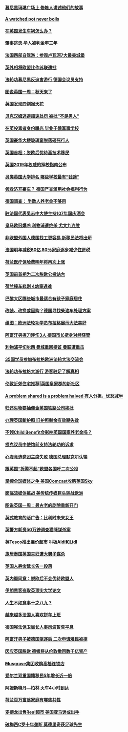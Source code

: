 #### [慕尼黑玛琳广场上 修炼人讲述他们的故事](../pages/nsc974/n10762990.md?t=10062131) 

#### [A watched pot never boils](../pages/nsc974/n10763822.md?t=10062131) 

#### [在英国发生车祸怎么办？](../pages/nsc974/n10763811.md?t=10062131) 

#### [肇事逃逸 华人被判坐牢三年](../pages/nsc974/n10763799.md?t=10062131) 

#### [法国西部自驾游：参观卢瓦河7大最美城堡](../pages/nsc974/n10760218.md?t=10062131) 

#### [英外相将欧盟比作苏联遭批](../pages/nsc974/n10761274.md?t=10062131) 

#### [法轮功慕尼黑反迫害游行 德国会议员支持](../pages/nsc974/n10760664.md?t=10062131) 

#### [图说英国一周：秋天来了](../pages/nsc974/n10761380.md?t=10062131) 

#### [英国发现四例猴天花](../pages/nsc974/n10761362.md?t=10062131) 

#### [贝克汉姆逃避超速处罚 被批“不是男人”](../pages/nsc974/n10761349.md?t=10062131) 

#### [在英投毒者身份曝光 毕业于俄军事学校](../pages/nsc974/n10761338.md?t=10062131) 

#### [英国豪华大楼玻璃窗脱落砸死行人](../pages/nsc974/n10761334.md?t=10062131) 

#### [英国首相：脱欧后优待高技术移民](../pages/nsc974/n10761323.md?t=10062131) 

#### [英国2019年权威的择校指南公布](../pages/nsc974/n10761253.md?t=10062131) 

#### [另类英国大学排名 哪些学校最有“钱途”](../pages/nsc974/n10760972.md?t=10062131) 

#### [领救济开豪车？ 德国严查滥用社会福利行为](../pages/nsc974/n10760730.md?t=10062131) 

#### [德国调查：  半数人养老金不够用](../pages/nsc974/n10760552.md?t=10062131) 

#### [驻法国代表吴志中大使主持107年国庆酒会](../pages/nsc974/n10760458.md?t=10062131) 

#### [皇马欧冠爆冷 利物浦遭绝杀 尤文九连胜](../pages/nsc974/n10759476.md?t=10062131) 

#### [非欧盟外国人德国找工更容易 新移民法将出炉](../pages/nsc974/n10758904.md?t=10062131) 

#### [法国明年减税60亿 80％家庭逐步减少住房税](../pages/nsc974/n10758112.md?t=10062131) 

#### [荷兰医疗保险费明年将再次上涨](../pages/nsc974/n10758614.md?t=10062131) 

#### [英国前首相为二次脱欧公投站台](../pages/nsc974/n10756382.md?t=10062131) 

#### [荷兰撞车悲剧 4幼童遇难](../pages/nsc974/n10758529.md?t=10062131) 

#### [巴黎大区哪些城市最适合有孩子家庭居住](../pages/nsc974/n10758451.md?t=10062131) 

#### [改装、改换或回购？德国寻找柴油车处理方案](../pages/nsc974/n10755781.md?t=10062131) 

#### [组图：欧洲法轮功学员布拉格展示大法美好](../pages/nsc974/n10756084.md?t=10062131) 

#### [阿富汗男挥刀连伤3人 德国市长挺身对峙获赞](../pages/nsc974/n10755624.md?t=10062131) 

#### [利物浦平切尔西 曼城重回榜首 曼联遭重击](../pages/nsc974/n10752442.md?t=10062131) 

#### [35国学员参加布拉格欧洲法轮大法交流会](../pages/nsc974/n10751371.md?t=10062131) 

#### [法轮功布拉格大游行 游客驻足了解真相](../pages/nsc974/n10749360.md?t=10062131) 

#### [伦敦近郊住宅推荐|英国皇家郡的新社区](../pages/nsc974/n10748402.md?t=10062131) 

#### [A problem shared is a problem halved 有人分担，忧愁减半](../pages/nsc974/n10748007.md?t=10062131) 

#### [归还失物要抽佣金英国铁路公司挨批](../pages/nsc974/n10747998.md?t=10062131) 

#### [办理英国新护照 旧护照剩余有效期失效](../pages/nsc974/n10747991.md?t=10062131) 

#### [不领Child Benefit会影响英国国家养老金吗？](../pages/nsc974/n10747977.md?t=10062131) 

#### [捷克议员中使馆前支持法轮功的诉求](../pages/nsc974/n10747691.md?t=10062131) 

#### [心腹竞选党团主席失败 德国总理默克尔认输](../pages/nsc974/n10746576.md?t=10062131) 

#### [跟英国“折腾不起”欧盟各国吁二次公投](../pages/nsc974/n10746245.md?t=10062131) 

#### [掌控全球媒体之争 美国Comcast收购英国Sky](../pages/nsc974/n10746184.md?t=10062131) 

#### [面临流媒体挑战 美传统传媒巨头转战欧洲](../pages/nsc974/n10746233.md?t=10062131) 

#### [图说英国一周：最古老的剧院重新开门](../pages/nsc974/n10746284.md?t=10062131) 

#### [英式教育的活广告：比利时未来女王](../pages/nsc974/n10746280.md?t=10062131) 

#### [英警方耗资50万镑调查猫咪谋杀案](../pages/nsc974/n10746272.md?t=10062131) 

#### [英Tesco推出廉价超市 叫板Aldi和Lidl](../pages/nsc974/n10746265.md?t=10062131) 

#### [旅居泰国英国夫妇遭大舅子谋杀](../pages/nsc974/n10746263.md?t=10062131) 

#### [英国人寿命延长告一段落](../pages/nsc974/n10746259.md?t=10062131) 

#### [英内阁同意：脱欧后不会优待欧盟人](../pages/nsc974/n10746255.md?t=10062131) 

#### [伊朗黑客盗取英顶尖大学论文](../pages/nsc974/n10746250.md?t=10062131) 

#### [人生不如意事十之八九？](../pages/nsc974/n10745399.md?t=10062131) 

#### [越来越多法国人喜欢拼车上班](../pages/nsc974/n10743007.md?t=10062131) 

#### [德国宪法保卫局长人事风波暂告平息](../pages/nsc974/n10742793.md?t=10062131) 

#### [阿富汗男子被德国驱逐后 二次申请难民被拒](../pages/nsc974/n10742927.md?t=10062131) 

#### [因应英国脱欧 德银将从伦敦撤回数千亿资产](../pages/nsc974/n10739653.md?t=10062131) 

#### [Musgrave集团收购高档连锁店](../pages/nsc974/n10740570.md?t=10062131) 

#### [爱尔兰双重国籍移民5年增长近一倍](../pages/nsc974/n10740498.md?t=10062131) 

#### [阿姆斯特丹—柏林 火车4小时到达](../pages/nsc974/n10740435.md?t=10062131) 

#### [荷兰百万富翁家庭有哪些共性](../pages/nsc974/n10740251.md?t=10062131) 

#### [麦德龙出售Real超市  美国亚马逊或出手](../pages/nsc974/n10739571.md?t=10062131) 

#### [破梅西C罗十年垄断 莫德里奇获足球先生](../pages/nsc974/n10738647.md?t=10062131) 

